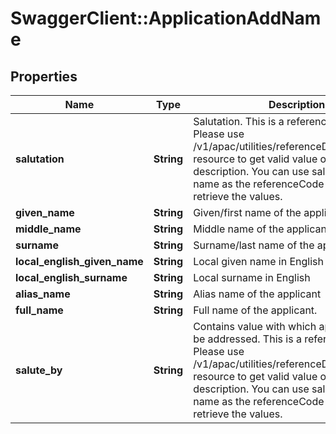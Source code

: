 # SwaggerClient::ApplicationAddName

## Properties
Name | Type | Description | Notes
------------ | ------------- | ------------- | -------------
**salutation** | **String** | Salutation. This is a reference data field. Please use /v1/apac/utilities/referenceData/{salutation} resource to get valid value of this field with description. You can use salutation field name as the referenceCode parameter to retrieve the values. | [optional] 
**given_name** | **String** | Given/first name of the applicant | 
**middle_name** | **String** | Middle name of the applicant | [optional] 
**surname** | **String** | Surname/last name of the applicant | [optional] 
**local_english_given_name** | **String** | Local given name in English | [optional] 
**local_english_surname** | **String** | Local surname in English | [optional] 
**alias_name** | **String** | Alias name of the applicant | [optional] 
**full_name** | **String** | Full name of the applicant. | [optional] 
**salute_by** | **String** | Contains value with which applicant like to be addressed. This is a reference data field. Please use /v1/apac/utilities/referenceData/{saluteBy} resource to get valid value of this field with description. You can use saluteBy field name as the referenceCode parameter to retrieve the values. | [optional] 

